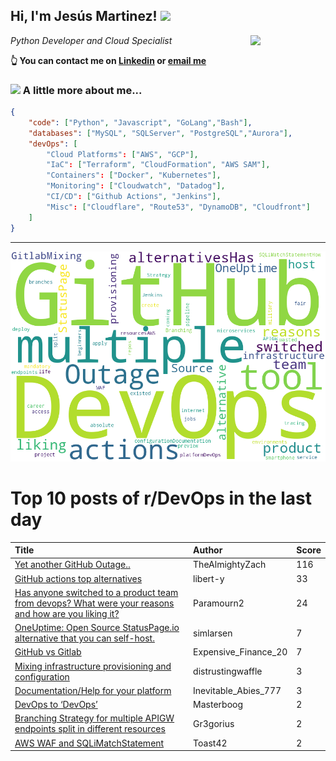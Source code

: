 <!--
**jmartinezl/jmartinezl** is a ✨ _special_ ✨ repository because its `README.md` (this file) appears on your GitHub profile.

Here are some ideas to get you started:

- 🔭 I’m currently working on ...
- 🌱 I’m currently learning ...
- 👯 I’m looking to collaborate on ...
- 🤔 I’m looking for help with ...
- 💬 Ask me about ...
- 📫 How to reach me: ...
- 😄 Pronouns: ...
- ⚡ Fun fact: ...
-->

<h2>Hi, I'm Jesús Martinez! <img src="https://media.giphy.com/media/WUlplcMpOCEmTGBtBW/giphy.gif" width="30"> </h2>
<img align='right' src="https://media.giphy.com/media/NytMLKyiaIh6VH9SPm/giphy.gif" width="120">
<p><em>Python Developer and Cloud Specialist
</em></p>

**👆 You can contact me on [Linkedin](https://www.linkedin.com/in/jes%C3%BAs-martinez-2b7b10104/) or [email me](mailto:jesus.mtz.lorenzo@gmail.com)**

### <img src="https://media.giphy.com/media/VgCDAzcKvsR6OM0uWg/giphy.gif" width="50"> A little more about me...  

```json
{
    "code": ["Python", "Javascript", "GoLang","Bash"],
    "databases": ["MySQL", "SQLServer", "PostgreSQL","Aurora"],
    "devOps": [
        "Cloud Platforms": ["AWS", "GCP"],
        "IaC": ["Terraform", "CloudFormation", "AWS SAM"],
        "Containers": ["Docker", "Kubernetes"],
        "Monitoring": ["Cloudwatch", "Datadog"],
        "CI/CD": ["Github Actions", "Jenkins"],
        "Misc": ["Cloudflare", "Route53", "DynamoDB", "Cloudfront"]
    ]
}
```
---

![Wordcloud](./cloud.png)

# Top 10 posts of r/DevOps in the last day

| Title | Author | Score |
|:---|:---|:---|
| [Yet another GitHub Outage..](https://www.reddit.com/r/devops/comments/13dr7el/yet_another_github_outage/) | TheAlmightyZach | 116 |
| [GitHub actions top alternatives](https://www.reddit.com/r/devops/comments/13dvu0n/github_actions_top_alternatives/) | libert-y | 33 |
| [Has anyone switched to a product team from devops? What were your reasons and how are you liking it?](https://www.reddit.com/r/devops/comments/13eesqi/has_anyone_switched_to_a_product_team_from_devops/) | Paramourn2 | 24 |
| [OneUptime: Open Source StatusPage.io alternative that you can self-host.](https://www.reddit.com/r/devops/comments/13dzh5n/oneuptime_open_source_statuspageio_alternative/) | simlarsen | 7 |
| [GitHub vs Gitlab](https://www.reddit.com/r/devops/comments/13e4eoj/github_vs_gitlab/) | Expensive_Finance_20 | 7 |
| [Mixing infrastructure provisioning and configuration](https://www.reddit.com/r/devops/comments/13e3nm1/mixing_infrastructure_provisioning_and/) | distrustingwaffle | 3 |
| [Documentation/Help for your platform](https://www.reddit.com/r/devops/comments/13dvfzb/documentationhelp_for_your_platform/) | Inevitable_Abies_777 | 3 |
| [DevOps to ‘DevOps’](https://www.reddit.com/r/devops/comments/13ei26p/devops_to_devops/) | Masterboog | 2 |
| [Branching Strategy for multiple APIGW endpoints split in different resources](https://www.reddit.com/r/devops/comments/13eaz54/branching_strategy_for_multiple_apigw_endpoints/) | Gr3gorius | 2 |
| [AWS WAF and SQLiMatchStatement](https://www.reddit.com/r/devops/comments/13dxx6p/aws_waf_and_sqlimatchstatement/) | Toast42 | 2 |

